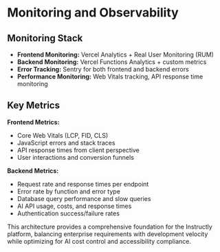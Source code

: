 # Monitoring and Observability

## Monitoring Stack
- **Frontend Monitoring:** Vercel Analytics + Real User Monitoring (RUM)
- **Backend Monitoring:** Vercel Functions Analytics + custom metrics
- **Error Tracking:** Sentry for both frontend and backend errors
- **Performance Monitoring:** Web Vitals tracking, API response time monitoring

## Key Metrics

**Frontend Metrics:**
- Core Web Vitals (LCP, FID, CLS)
- JavaScript errors and stack traces
- API response times from client perspective
- User interactions and conversion funnels

**Backend Metrics:**
- Request rate and response times per endpoint
- Error rate by function and error type
- Database query performance and slow queries
- AI API usage, costs, and response times
- Authentication success/failure rates

This architecture provides a comprehensive foundation for the Instructly platform, balancing enterprise requirements with development velocity while optimizing for AI cost control and accessibility compliance.
